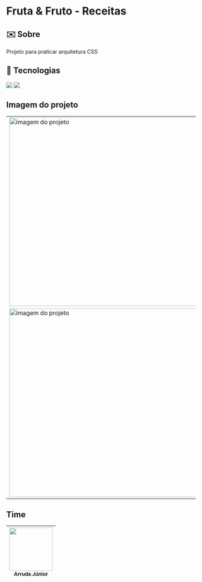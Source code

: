 <h1>Fruta & Fruto - Receitas</h1>

<h2> ✉️ Sobre</h2>
<p>Projeto para praticar arquitetura CSS</p>

## 🚀 Tecnologias
<div>
  <img src="https://img.shields.io/badge/HTML-239120?style=for-the-badge&logo=html5&logoColor=white">
  <img src="https://img.shields.io/badge/CSS-239120?&style=for-the-badge&logo=css3&logoColor=white">
</div>

## Imagem do projeto
<table>
  <tr>
    <td><img src="https://github.com/ArrudaaJunior/Site-Receitas/assets/34192862/5fb28873-3a80-404b-a60a-1069265f8892" alt="imagem do projeto" width="500"></td>
    <td><img src="https://github.com/ArrudaaJunior/Site-Receitas/assets/34192862/3a271b2b-c236-48a9-b4b8-d517258a3017" alt="imagem do projeto" width="500"></td>
  </tr>
  <tr>
    <td><img src="https://github.com/ArrudaaJunior/Site-Receitas/assets/34192862/f01a6b09-f06f-44c3-bc1d-425a7d2ca8bc" alt="imagem do projeto" width="500"></td>
    <td><img src="https://github.com/ArrudaaJunior/Site-Receitas/assets/34192862/8c61e572-1c24-4d54-bbde-6b61cc322c3c" alt="imagem do projeto" width="500"></td>
  </tr>
</table>

## Time

| [<img loading="lazy" src="https://avatars.githubusercontent.com/u/34192862?s=400&u=e8511485b428717385e3ae9483ade57359be8779&v=4" width=115><br><sub>Arruda Júnior</sub>](https://github.com/ArrudaaJunior) |
| :---: |



